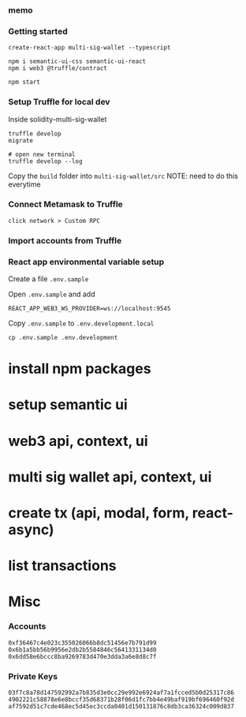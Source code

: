 ### memo

### Getting started

```shell
create-react-app multi-sig-wallet --typescript

npm i semantic-ui-css semantic-ui-react
npm i web3 @truffle/contract

npm start
```

### Setup Truffle for local dev

Inside solidity-multi-sig-wallet

```shell
truffle develop
migrate

# open new terminal
truffle develop --log

```

Copy the `build` folder into `multi-sig-wallet/src`
NOTE: need to do this everytime

### Connect Metamask to Truffle

```
click network > Custom RPC
```

### Import accounts from Truffle

### React app environmental variable setup

Create a file `.env.sample`

Open `.env.sample` and add

```
REACT_APP_WEB3_WS_PROVIDER=ws://localhost:9545
```

Copy `.env.sample` to `.env.development.local`

```shell
cp .env.sample .env.development
```

# install npm packages

# setup semantic ui

# web3 api, context, ui

# multi sig wallet api, context, ui

# create tx (api, modal, form, react-async)

# list transactions

# Misc

### Accounts

```
0xf36467c4e023c355026066b8dc51456e7b791d99
0x6b1a5bb56b9956e2db2b5584846c5641331134d0
0x6dd58e6bccc8ba9269783d470e3dda3a6e8d8c7f
```

### Private Keys

```
03f7c8a78d147592992a7b835d3e0cc29e992e6924af7a1fcced5b0d25317c86
4902221c58878e6e8bccf35d68371b28f06d1fc7bb4e49baf919bf696460f92d
af7592d51c7cde468ec5d45ec3ccda0401d150131876c8db3ca36324c009d837
```
